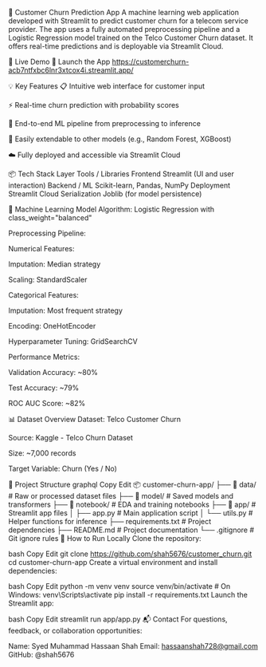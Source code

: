 🔮 Customer Churn Prediction App
A machine learning web application developed with Streamlit to predict customer churn for a telecom service provider. The app uses a fully automated preprocessing pipeline and a Logistic Regression model trained on the Telco Customer Churn dataset. It offers real-time predictions and is deployable via Streamlit Cloud.

🚀 Live Demo
🔗 Launch the App
https://customerchurn-acb7ntfxbc6lnr3xtcox4i.streamlit.app/

💡 Key Features
📋 Intuitive web interface for customer input

⚡ Real-time churn prediction with probability scores

🧪 End-to-end ML pipeline from preprocessing to inference

🔁 Easily extendable to other models (e.g., Random Forest, XGBoost)

☁️ Fully deployed and accessible via Streamlit Cloud

📦 Tech Stack
Layer	Tools / Libraries
Frontend	Streamlit (UI and user interaction)
Backend / ML	Scikit-learn, Pandas, NumPy
Deployment	Streamlit Cloud
Serialization	Joblib (for model persistence)

🧠 Machine Learning Model
Algorithm: Logistic Regression with class_weight="balanced"

Preprocessing Pipeline:

Numerical Features:

Imputation: Median strategy

Scaling: StandardScaler

Categorical Features:

Imputation: Most frequent strategy

Encoding: OneHotEncoder

Hyperparameter Tuning: GridSearchCV

Performance Metrics:

Validation Accuracy: ~80%

Test Accuracy: ~79%

ROC AUC Score: ~82%

📊 Dataset Overview
Dataset: Telco Customer Churn

Source: Kaggle - Telco Churn Dataset

Size: ~7,000 records

Target Variable: Churn (Yes / No)

📁 Project Structure
graphql
Copy
Edit
📦 customer-churn-app/
├── 📁 data/                  # Raw or processed dataset files
├── 📁 model/                 # Saved models and transformers
├── 📁 notebook/              # EDA and training notebooks
├── 📁 app/                   # Streamlit app files
│   ├── app.py               # Main application script
│   └── utils.py             # Helper functions for inference
├── requirements.txt         # Project dependencies
├── README.md                # Project documentation
└── .gitignore               # Git ignore rules
📌 How to Run Locally
Clone the repository:

bash
Copy
Edit
git clone https://github.com/shah5676/customer_churn.git
cd customer-churn-app
Create a virtual environment and install dependencies:

bash
Copy
Edit
python -m venv venv
source venv/bin/activate  # On Windows: venv\Scripts\activate
pip install -r requirements.txt
Launch the Streamlit app:

bash
Copy
Edit
streamlit run app/app.py
📬 Contact
For questions, feedback, or collaboration opportunities:

Name: Syed Muhammad Hassaan Shah
Email: hassaanshah728@gmail.com
GitHub: @shah5676




